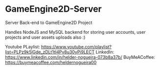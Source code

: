 # GameEngine2D-Server
Server Back-end to GameEngine2D Project

Handles NodeJS and MySQL backend for storing user accounts, user projects and user assets uploads also :)

Youtube PLaylist: https://www.youtube.com/playlist?list=PLPz9k5lGde_zDLt1tI4Pv8u30yPi9LECT
LinkedIn: https://www.linkedin.com/in/helder-nogueira-073b8a37b/
BuyMeACoffee: https://buymeacoffee.com/heldernogueira00
